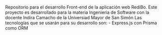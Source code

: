 Repositorio para el desarrollo Front-end de la aplicación web RediBo. Este proyecto es desarrollado para la materia Ingenieria de Software con la docente Indira Camacho de la Universiad Mayor de San Simón Las tecnologías que se usarán para su desarrollo son: - Express.js con Prisma como ORM